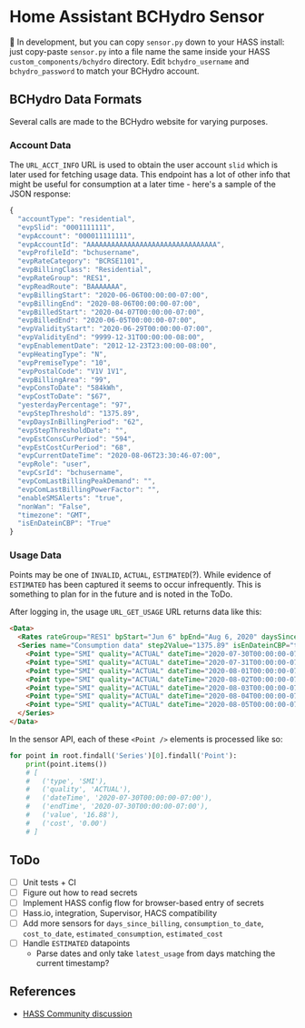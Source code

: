 # Home Assistant BCHydro Sensor

🚧 In development, but you can copy `sensor.py` down to your HASS install: just copy-paste `sensor.py` into a file name the same inside your HASS `custom_components/bchydro` directory. Edit `bchydro_username` and `bchydro_password` to match your BCHydro account.

## BCHydro Data Formats

Several calls are made to the BCHydro website for varying purposes.


### Account Data

The `URL_ACCT_INFO` URL is used to obtain the user account `slid` which is later used for fetching usage data. This endpoint has a lot of other info that might be useful for consumption at a later time - here's a sample of the JSON response:

```js
{
  "accountType": "residential",
  "evpSlid": "0001111111",
  "evpAccount": "000011111111",
  "evpAccountId": "AAAAAAAAAAAAAAAAAAAAAAAAAAAAAAAA",
  "evpProfileId": "bchusername",
  "evpRateCategory": "BCRSE1101",
  "evpBillingClass": "Residential",
  "evpRateGroup": "RES1",
  "evpReadRoute": "BAAAAAAA",
  "evpBillingStart": "2020-06-06T00:00:00-07:00",
  "evpBillingEnd": "2020-08-06T00:00:00-07:00",
  "evpBilledStart": "2020-04-07T00:00:00-07:00",
  "evpBilledEnd": "2020-06-05T00:00:00-07:00",
  "evpValidityStart": "2020-06-29T00:00:00-07:00",
  "evpValidityEnd": "9999-12-31T00:00:00-08:00",
  "evpEnablementDate": "2012-12-23T23:00:00-08:00",
  "evpHeatingType": "N",
  "evpPremiseType": "10",
  "evpPostalCode": "V1V 1V1",
  "evpBillingArea": "99",
  "evpConsToDate": "584kWh",
  "evpCostToDate": "$67",
  "yesterdayPercentage": "97",
  "evpStepThreshold": "1375.89",
  "evpDaysInBillingPeriod": "62",
  "evpStepThresholdDate": "",
  "evpEstConsCurPeriod": "594",
  "evpEstCostCurPeriod": "68",
  "evpCurrentDateTime": "2020-08-06T23:30:46-07:00",
  "evpRole": "user",
  "evpCsrId": "bchusername",
  "evpComLastBillingPeakDemand": "",
  "evpComLastBillingPowerFactor": "",
  "enableSMSAlerts": "true",
  "nonWan": "False",
  "timezone": "GMT",
  "isEnDateinCBP": "True"
}
```


### Usage Data

Points may be one of `INVALID`, `ACTUAL`, `ESTIMATED`(?). While evidence of `ESTIMATED` has been captured it seems to occur infrequently. This is something to plan for in the future and is noted in the ToDo.

After logging in, the usage `URL_GET_USAGE` URL returns data like this:

```html
<Data>
  <Rates rateGroup="RES1" bpStart="Jun 6" bpEnd="Aug 6, 2020" daysSince="61" cons2date="584kWh" cost2date="$67" estCons="594" estCost="68"/>
  <Series name="Consumption data" step2Value="1375.89" isEnDateinCBP="true" evpCurrentDateTime="2020-08-06T22:41:06-07:00" blockStatus="0" nonWan="false">
    <Point type="SMI" quality="ACTUAL" dateTime="2020-07-30T00:00:00-07:00" endTime="2020-07-30T00:00:00-07:00" value="16.88" cost="0.00"/>
    <Point type="SMI" quality="ACTUAL" dateTime="2020-07-31T00:00:00-07:00" endTime="2020-07-31T00:00:00-07:00" value="12.36" cost="0.00"/>
    <Point type="SMI" quality="ACTUAL" dateTime="2020-08-01T00:00:00-07:00" endTime="2020-08-01T00:00:00-07:00" value="18.31" cost="0.00"/>
    <Point type="SMI" quality="ACTUAL" dateTime="2020-08-02T00:00:00-07:00" endTime="2020-08-02T00:00:00-07:00" value="16.27" cost="0.00"/>
    <Point type="SMI" quality="ACTUAL" dateTime="2020-08-03T00:00:00-07:00" endTime="2020-08-03T00:00:00-07:00" value="12.46" cost="0.00"/>
    <Point type="SMI" quality="ACTUAL" dateTime="2020-08-04T00:00:00-07:00" endTime="2020-08-04T00:00:00-07:00" value="14.66" cost="0.00"/>
    <Point type="SMI" quality="ACTUAL" dateTime="2020-08-05T00:00:00-07:00" endTime="2020-08-05T00:00:00-07:00" value="16.31" cost="0.00"/>
  </Series>
</Data>
```

In the sensor API, each of these `<Point />` elements is processed like so:

```py
for point in root.findall('Series')[0].findall('Point'):
    print(point.items())
    # [
    #   ('type', 'SMI'),
    #   ('quality', 'ACTUAL'),
    #   ('dateTime', '2020-07-30T00:00:00-07:00'),
    #   ('endTime', '2020-07-30T00:00:00-07:00'),
    #   ('value', '16.88'),
    #   ('cost', '0.00')
    # ]
```


## ToDo

- [ ] Unit tests + CI
- [ ] Figure out how to read secrets
- [ ] Implement HASS config flow for browser-based entry of secrets
- [ ] Hass.io, integration, Supervisor, HACS compatibility
- [ ] Add more sensors for `days_since_billing`, `consumption_to_date`, `cost_to_date`, `estimated_consumption`, `estimated_cost`
- [ ] Handle `ESTIMATED` datapoints
    - Parse dates and only take `latest_usage` from days matching the current timestamp?


## References

- [HASS Community discussion](https://community.home-assistant.io/t/bchydro-component-where-did-it-go/123371/33)

